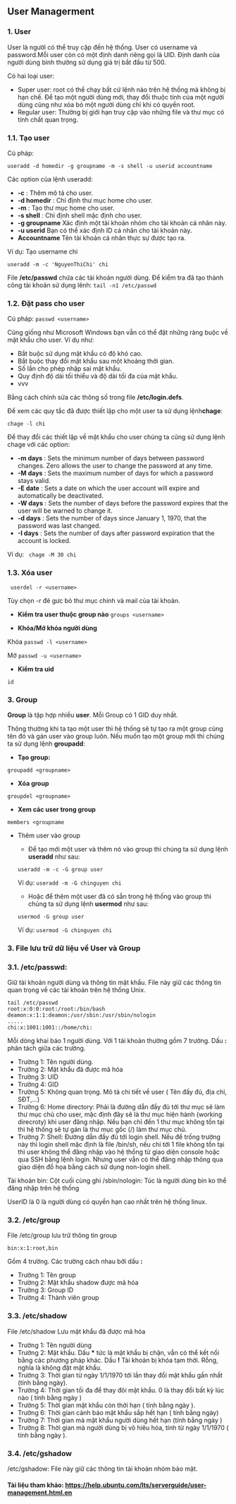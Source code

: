 ## User Managerment

### 1. User 
User là người có thể truy cập đến hệ thống. User có username và password.Mỗi user còn có một định danh riêng gọi là UID. Định danh của người dùng bình thường sử dụng giá trị bắt đầu từ 500.

Có hai loại user: 
- Super user: root có thể chạy bất cứ lệnh nào trên hệ thống mà không bị hạn chế. Để tạo một người dùng mới, thay đổi thuộc tính của một người dùng cũng như xóa bỏ một người dùng chỉ khi có quyền root.
- Regular user: Thường bị giới hạn truy cập vào những file và thư mục có tính chất quan trọng.
 
### 1.1. Tạo user 

Cú pháp: 

`useradd -d homedir -g groupname -m -s shell -u userid accountname`

Các option của lệnh useradd:
- **-c** : Thêm mô tả cho user.
- **-d homedir** : Chỉ định thư mục home cho user.
- **-m** : Tạo thư mục home cho user.
- **-s shell** : Chỉ định shell mặc định cho user.
- **-g groupname**  Xác định một tài khoản nhóm cho tài khoản cá nhân này.
- **-u userid** Bạn có thể xác định ID cá nhân cho tài khoản này.
- **Accountname** Tên tài khoản cá nhân thực sự được tạo ra.

Ví dụ: Tạo username chi

 `useradd -m -c 'NguyenThiChi' chi`

File **/etc/passwd** chứa các tài khoản người dùng. Để kiểm tra đã tạo thành công tài khoản sử dụng lênh: `tail -n1 /etc/passwd`

### 1.2. Đặt pass cho user 
Cú pháp:  `passwd <username>`

Cũng giống như Microsoft Windows bạn vẫn có thể đặt những ràng buộc về mật khẩu cho user. Ví dụ như:
- Bắt buộc sử dụng mật khẩu có độ khó cao.
- Bắt buộc thay đổi mật khẩu sau một khoảng thời gian.
- Số lần cho phép nhập sai mật khẩu.
- Quy định độ dài tối thiểu và độ dài tối đa của mật khẩu.
- vvv

Bằng cách chỉnh sửa các thông số trong file **/etc/login.defs**.

Để xem các quy tắc đã được thiết lập cho một user ta sử dụng lệnh**chage**:

`chage -l chi`

Để thay đổi các thiết lập về mật khẩu cho user chúng ta cũng sử dụng lệnh chage với các option:
- **-m days** : Sets the minimum number of days between password changes. Zero allows the user to change the password at any time.
- **-M days** : Sets the maximum number of days for which a password stays valid.
- **-E date** : Sets a date on which the user account will expire and automatically be deactivated.
- **-W days** : Sets the number of days before the password expires that the user will be warned to change it.
- **-d days** : Sets the number of days since January 1, 1970, that the password was last changed.
- **-I days** : Sets the number of days after password expiration that the account is locked.

Ví dụ: ` chage -M 30 chi`

### 1.3. Xóa user 

` userdel -r <username>`

Tùy chọn -r đẻ gưc bỏ thư mục chính và mail của tài khoản.


- **Kiểm tra user thuộc group nào**
`groups <username>`

- **Khóa/Mở khóa người dùng**

Khóa `passwd -l <username>`

Mở `passwd -u <username>`

- **Kiểm tra uid**

`id`

### 3. Group 

**Group** là tập hợp nhiều **user**. Mỗi Group có 1 GID duy nhất. 

Thông thường khi ta tạo một user thì hệ thống sẽ tự tạo ra một group cùng tên đó và gán user vào group luôn. Nếu muốn tạo một group mới thì chúng ta sử dụng lệnh **groupadd**:

- **Tạo group:**
```
groupadd <groupname>
```
- **Xóa group**
```
groupdel <groupname>
```
- **Xem các user trong group**
```
members <groupname
```
- Thêm user vào group 
	- Để tạo mới một user và thêm nó vào group thì chúng ta sử dụng lệnh **useradd** như sau:

	`useradd -m -c -G group user `

	Ví dụ: `useradd -m -G chinguyen chi`

	- Hoặc để thêm một user đã có sẵn trong hệ thống vào group thì chúng ta sử dụng lệnh **usermod** như sau:

	`usermod -G group user`

	Ví dụ: `usermod -G chinguyen chi`

### 3. File lưu trữ dữ liệu về User và Group

### 3.1. /etc/passwd: 

Giữ tài khoản người dùng và thông tin mật khẩu. File này giữ các thông tin quan trọng về các tài khoản trên hệ thống Unix.

```
tail /etc/passwd
root:x:0:0:root:/root:/bin/bash
deamon:x:1:1:deamon:/usr/sbin:/usr/sbin/nologin
.....
chi:x:1001:1001::/home/chi:
```
Mỗi dòng khai báo 1 người dùng. Với 1 tài khoản thường gồm 7 trường. Dấu **:** phân tách giữa các trường.
- Trường 1: Tên người dùng.
- Trường 2: Mật khẩu đã được mã hóa
- Trường 3: UID
- Trường 4: GID
- Trường 5: Không quan trọng. Mô tả chi tiết về user ( Tên đầy đủ, địa chỉ, SĐT,...)
- Trường 6: Home directory: Phải là đường dẫn đầy đủ tới thư mục sẽ làm thư mục chủ cho user, mặc định đây sẽ là thư mục hiện hành (working direcroty) khi user đăng nhập. Nếu bạn chỉ đến 1 thư mục không tồn tại thì hệ thống sẽ tự gán là thư mục gốc (/) làm thư mục chủ.
- Trường 7: Shell: Đường dẫn đầy đủ tới login shell. Nếu để trống trường này thì login shell mặc định là file /bin/sh, nếu chỉ tới 1 file không tồn tại thì user không thể đăng nhập vào hệ thống từ giao diện console hoặc qua SSH bằng lệnh login. Nhưng user vẫn có thể đăng nhập thông qua giao diện đồ họa bằng cách sử dụng non-login shell.

Tài khoản bin: Cột cuối cùng ghi /sbin/nologin: Túc là người dùng bin ko thể đăng nhập trên hệ thống

UserID là 0 là người dùng có quyền hạn cao nhất trên hệ thống linux.

### 3.2. /etc/group

File /etc/group lưu trữ thông tin group
```
bin:x:1:root,bin
```
Gồm 4 trường. Các trường cách nhau bởi dấu **:**
+ Trường 1: Tên group
+ Trường 2: Mật khẩu shadow được mã hóa
+ Trường 3: Group ID
+ Trường 4: Thành viên group 

### 3.3. /etc/shadow

File /etc/shadow Lưu mật khẩu đã được mã hóa 
+ Trường 1: Tên người dùng
+ Trường 2: Mật khẩu. Dấu **\*** tức là mật khẩu bị chặn, vẫn có thể kết nối bằng các phương pháp khác. Dấu **!** Tài khoản bị khóa tạm thời. Rỗng, nghĩa là không đặt mật khẩu.
+ Trường 3: Thời gian từ ngày 1/1/1970 tới lần thay đổi mật khẩu gần nhất (tính bằng ngày).
+ Trường 4: Thời gian tối đa để thay đôi mật khẩu. 0 là thay đổi bất kỳ lúc nào ( tính bằng ngày )
+ Trường 5: Thời gian mật khẩu còn thời hạn ( tính bằng ngày ).
+ Trường 6: Thời gian cảnh báo mật khẩu sắp hết hạn ( tính bằng ngày)
+ Trường 7: Thời gian mà mật khẩu người dùng hết hạn (tính bằng ngày )
+ Trường 8: Thời gian mà người dùng bị vô hiêu hóa, tính từ ngày 1/1/1970 ( tính bằng ngày ).

### 3.4. /etc/gshadow

/etc/gshadow: File này giữ các thông tin tài khoản nhóm bảo mật.

#### Tài liệu tham khảo: https://help.ubuntu.com/lts/serverguide/user-management.html.en
